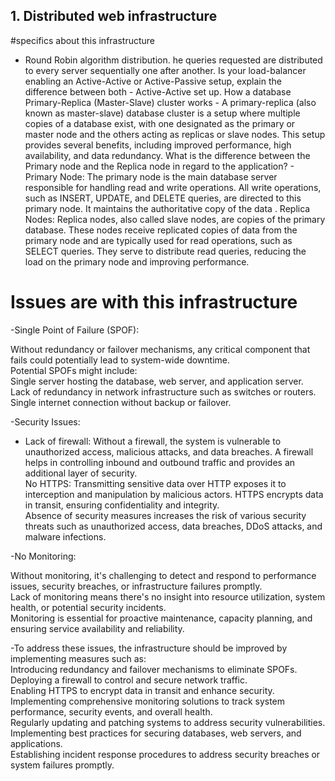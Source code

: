 ## 1. Distributed web infrastructure

#specifics about this infrastructure

- Round Robin algorithm distribution. he queries requested are distributed to every server sequentially one after another.
  Is your load-balancer enabling an Active-Active or Active-Passive setup, explain the difference between both - Active-Active set up.
  How a database Primary-Replica (Master-Slave) cluster works - A primary-replica (also known as master-slave) database cluster is a setup where multiple copies of a database exist, with one designated as the primary or master node and the others acting as replicas or slave nodes. This setup provides several benefits, including improved performance, high availability, and data redundancy.
  What is the difference between the Primary node and the Replica node in regard to the application? - Primary Node: The primary node is the main database server responsible for handling read and write operations. All write operations, such as INSERT, UPDATE, and DELETE queries, are directed to this primary node. It maintains the authoritative copy of the data .
  Replica Nodes: Replica nodes, also called slave nodes, are copies of the primary database. These nodes receive replicated copies of data from the primary node and are typically used for read operations, such as SELECT queries. They serve to distribute read queries, reducing the load on the primary node and improving performance.

# Issues are with this infrastructure<br/>

-Single Point of Failure (SPOF):<br/>

Without redundancy or failover mechanisms, any critical component that fails could potentially lead to system-wide downtime.<br/>
Potential SPOFs might include:<br/>
Single server hosting the database, web server, and application server.<br/>
Lack of redundancy in network infrastructure such as switches or routers.<br/>
Single internet connection without backup or failover.<br/>

-Security Issues:<br/>

- Lack of firewall: Without a firewall, the system is vulnerable to unauthorized access, malicious attacks, and data breaches. A firewall helps in controlling inbound and outbound traffic and provides an additional layer of security.<br/>
  No HTTPS: Transmitting sensitive data over HTTP exposes it to interception and manipulation by malicious actors. HTTPS encrypts data in transit, ensuring confidentiality and integrity.<br/>
  Absence of security measures increases the risk of various security threats such as unauthorized access, data breaches, DDoS attacks, and malware infections.<br/>

-No Monitoring:

Without monitoring, it's challenging to detect and respond to performance issues, security breaches, or infrastructure failures promptly.<br/>
Lack of monitoring means there's no insight into resource utilization, system health, or potential security incidents.<br/>
Monitoring is essential for proactive maintenance, capacity planning, and ensuring service availability and reliability.<br/>

-To address these issues, the infrastructure should be improved by implementing measures such as:<br/>
Introducing redundancy and failover mechanisms to eliminate SPOFs.<br/>
Deploying a firewall to control and secure network traffic.<br/>
Enabling HTTPS to encrypt data in transit and enhance security.<br/>
Implementing comprehensive monitoring solutions to track system performance, security events, and overall health.<br/>
Regularly updating and patching systems to address security vulnerabilities.<br/>
Implementing best practices for securing databases, web servers, and applications.<br/>
Establishing incident response procedures to address security breaches or system failures promptly.<br/>
